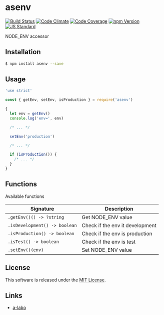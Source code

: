asenv
==========

<!---
This file is generated by ape-tmpl. Do not update manually.
--->

<!-- Badge Start -->
<a name="badges"></a>

[![Build Status][bd_travis_shield_url]][bd_travis_url]
[![Code Climate][bd_codeclimate_shield_url]][bd_codeclimate_url]
[![Code Coverage][bd_codeclimate_coverage_shield_url]][bd_codeclimate_url]
[![npm Version][bd_npm_shield_url]][bd_npm_url]
[![JS Standard][bd_standard_shield_url]][bd_standard_url]

[bd_repo_url]: https://github.com/a-labo/asenv
[bd_travis_url]: http://travis-ci.org/a-labo/asenv
[bd_travis_shield_url]: http://img.shields.io/travis/a-labo/asenv.svg?style=flat
[bd_travis_com_url]: http://travis-ci.com/a-labo/asenv
[bd_travis_com_shield_url]: https://api.travis-ci.com/a-labo/asenv.svg?token=
[bd_license_url]: https://github.com/a-labo/asenv/blob/master/LICENSE
[bd_codeclimate_url]: http://codeclimate.com/github/a-labo/asenv
[bd_codeclimate_shield_url]: http://img.shields.io/codeclimate/github/a-labo/asenv.svg?style=flat
[bd_codeclimate_coverage_shield_url]: http://img.shields.io/codeclimate/coverage/github/a-labo/asenv.svg?style=flat
[bd_gemnasium_url]: https://gemnasium.com/a-labo/asenv
[bd_gemnasium_shield_url]: https://gemnasium.com/a-labo/asenv.svg
[bd_npm_url]: http://www.npmjs.org/package/asenv
[bd_npm_shield_url]: http://img.shields.io/npm/v/asenv.svg?style=flat
[bd_standard_url]: http://standardjs.com/
[bd_standard_shield_url]: https://img.shields.io/badge/code%20style-standard-brightgreen.svg

<!-- Badge End -->


<!-- Description Start -->
<a name="description"></a>

NODE_ENV accessor

<!-- Description End -->


<!-- Overview Start -->
<a name="overview"></a>



<!-- Overview End -->


<!-- Sections Start -->
<a name="sections"></a>

<!-- Section from "doc/guides/01.Installation.md.hbs" Start -->

<a name="section-doc-guides-01-installation-md"></a>

Installation
-----

```bash
$ npm install asenv --save
```


<!-- Section from "doc/guides/01.Installation.md.hbs" End -->

<!-- Section from "doc/guides/02.Usage.md.hbs" Start -->

<a name="section-doc-guides-02-usage-md"></a>

Usage
---------

```javascript
'use strict'

const { getEnv, setEnv, isProduction } = require('asenv')

{
  let env = getEnv()
  console.log('env=', env)

  /* ... */

  setEnv('production')

  /* ... */

  if (isProduction()) {
    /* ... */
  }
}

```


<!-- Section from "doc/guides/02.Usage.md.hbs" End -->

<!-- Section from "doc/guides/03.Functions.md.hbs" Start -->

<a name="section-doc-guides-03-functions-md"></a>

Functions
---------

Available functions

| Signature | Description |
| ---- | ----------- |
| `.getEnv()() -> ?string` | Get NODE_ENV value |
| `.isDevelopment() -> boolean` | Check if the env it development |
| `.isProduction() -> boolean` | Check if the env is production |
| `.isTest() -> boolean` | Check if the env is test |
| `.setEnv()(env)` | Set NODE_ENV value |


<!-- Section from "doc/guides/03.Functions.md.hbs" End -->


<!-- Sections Start -->


<!-- LICENSE Start -->
<a name="license"></a>

License
-------
This software is released under the [MIT License](https://github.com/a-labo/asenv/blob/master/LICENSE).

<!-- LICENSE End -->


<!-- Links Start -->
<a name="links"></a>

Links
------

+ [a-labo][a_labo_url]

[a_labo_url]: https://github.com/a-labo

<!-- Links End -->
